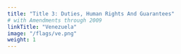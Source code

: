 ```yaml
---
title: "Title 3: Duties, Human Rights And Guarantees"
# with Amendments through 2009
linkTitle: "Venezuela"
image: "/flags/ve.png"
weight: 1
---
```


